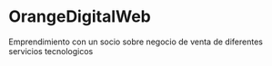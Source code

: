 # OrangeDigitalWeb
Emprendimiento con un socio sobre negocio de venta de diferentes servicios tecnologicos
